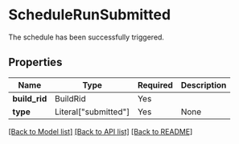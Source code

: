 # ScheduleRunSubmitted

The schedule has been successfully triggered.

## Properties
| Name | Type | Required | Description |
| ------------ | ------------- | ------------- | ------------- |
**build_rid** | BuildRid | Yes |  |
**type** | Literal["submitted"] | Yes | None |


[[Back to Model list]](../../../README.md#models-v2-link) [[Back to API list]](../../../README.md#apis-v2-link) [[Back to README]](../../../README.md)
